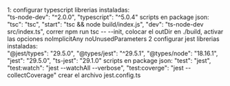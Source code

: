 1: configurar typescript
    librerias instaladas:     
        "ts-node-dev": "^2.0.0",
        "typescript": "^5.0.4"
    scripts en package json:
        "tsc": "tsc",
        "start": "tsc && node build/index.js",
        "dev": "ts-node-dev src/index.ts",
    correr npm run tsc -- --init, colocar el outDir en ./build, activar las opciones noImplicitAny noUnusedParameters 
2 configurar jest
        librerias instaladas:     
    "@jest/types": "29.5.0",
    "@types/jest": "^29.5.1",
    "@types/node": "18.16.1",
    "jest": "29.5.0",
    "ts-jest": "29.1.0"
    scripts en package json:
        "test": "jest",
        "test:watch": "jest --watchAll --verbose",
        "test:coverge": "jest --collectCoverage"
    crear el archivo jest.config.ts
